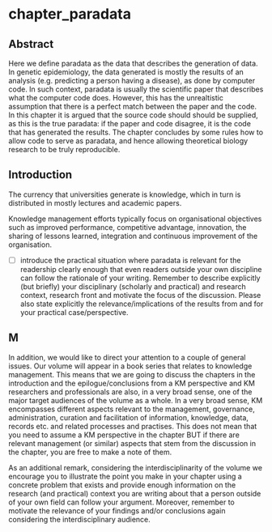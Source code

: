 # chapter_paradata

## Abstract

Here we define paradata as the data that describes the generation of data.
In genetic epidemiology, the data generated is mostly the results 
of an analysis (e.g. predicting a person having a disease),
as done by computer code.
In such context, paradata is usually the scientific paper that
describes what the computer code does.
However, this has the unrealtistic 
assumption that there is a perfect match between the paper and the code.
In this chapter it is argued that the source code should should be supplied,
as this is the true paradata: if the paper and code disagree, it is the
code that has generated the results.
The chapter concludes by some rules how to allow code to serve as paradata,
and hence allowing theoretical biology research to be truly reproducible.

## Introduction

The currency that universities generate is knowledge, which in turn is distributed
in mostly lectures and academic papers.



Knowledge management efforts typically focus on organisational objectives such as improved performance, competitive advantage, innovation, the sharing of lessons learned, integration and continuous improvement of the organisation.

 * [ ] introduce the practical situation where paradata is relevant for the readership
   clearly enough that even readers outside your own discipline can follow the rationale
   of your writing. Remember to describe explicitly (but briefly) your disciplinary
   (scholarly and practical) and research context, research front and motivate the 
   focus of the discussion. Please also state explicitly the relevance/implications
   of the results from and for your practical case/perspective.


## M




In addition, we would like to direct your attention to a couple of general issues. Our volume will appear in a book series that relates to knowledge management. This means that we are going to discuss the chapters in the introduction and the epilogue/conclusions from a KM perspective and KM researchers and professionals are also, in a very broad sense,  one of the major target audiences of the volume as a whole. In a very broad sense, KM encompasses different aspects relevant to the management, governance, administration, curation and facilitation of information, knowledge, data, records etc. and related processes and practises. This does not mean that you need to assume a KM perspective in the chapter BUT if there are relevant management (or similar) aspects that stem from the discussion in the chapter, you are free to make a note of them.

As an additional remark, considering the interdisciplinarity of the volume we encourage you to illustrate the point you make in your chapter using a concrete problem that exists and provide enough information on the research (and practical) context you are writing about that a person outside of your own field can follow your argument. Moreover, remember to motivate the relevance of your findings and/or conclusions again considering the interdisciplinary audience.


